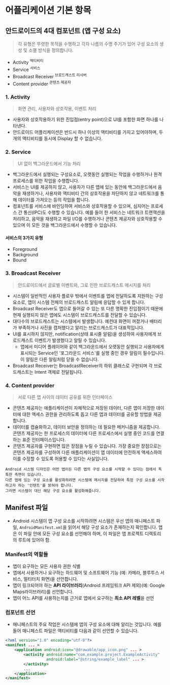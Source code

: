 # 어플리케이션 기본 항목

## 안드로이드의 4대 컴포넌트 (앱 구성 요소)

> 각 유형은 뚜렷한 목적을 수행하고 각자 나름의 수명 주기가 있어 구성 요소의 생성 및 소멸 방식을 정의합니다.

- Activity <sup>액티비티</sup>
- Service <sup>서비스</sup>
- Broadcast Receiver <sup>브로드캐스트 리시버</sup>
- Content provider <sup>콘텐츠 제공자</sup>

### 1. Activity

> 화면 관리, 사용자와 상호작용, 이벤트 처리

- 사용자와 상호작용하기 위한 진입점(entry point)으로 UI를 포함한 화면 하나를 나타낸다.
- 안드로이드 어플리케이션은 반드시 하나 이상의 액티비티를 가지고 있어야하며, 두 개의 액티비티를 동시에 Display 할 수 없습니다.

### 2. Service

> UI 없이 백그라운드에서 기능 처리

- 백그라운드에서 실행되는 구성요소로, 오랫동안 실행되는 작업을 수행하거나 원격 프로세스를 위한 작업을 수행합니다.
- 서비스는 UI를 제공하지 않고, 사용자가 다른 앱에 있는 동안에 백그라운드에서 음악을 재생하거나, 사용자와 액티비티 간의 상호작용을 차단하지 않고 네트워크를 통해 데이터를 가져오는 등의 작업을 합니다.
- 컴포넌트를 서비스에 바인딩하여 서비스와 상호작용할 수 있으며, 심지어는 프로세스 간 통신(IPC)도 수행할 수 있습니다. 예를 들어 한 서비스는 네트워크 트랜잭션을 처리하고, 음악을 재생하고 파일 I/O를 수행하거나 콘텐츠 제공자와 상호작용할 수 있으며 이 모든 것을 백그라운드에서 수행할 수 있습니다.

#### 서비스의 3가지 유형

- Foreground
- Background
- Bound

### 3. Broadcast Receiver

> 안드로이드에서 글로벌 이벤트와, 그로 인한 브로드캐스트 메시지를 처리

- 시스템이 일반적인 사용자 플로우 밖에서 이벤트를 앱에 전달하도록 지원하는 구성 요소로, 앱이 시스템 전체의 브로드캐스트 알림에 응답할 수 있게 합니다.
- Broadcast Receiver도 앱으로 들어갈 수 있는 또 다른 명확한 진입점이기 때문에 현재 실행되지 않은 앱에도 시스템이 브로드캐스트를 전달할 수 있습니다.
- 대다수의 브로드캐스트는 시스템에서 발생합니다. 예컨대 화면이 꺼졌거나 배터리가 부족하거나 사진을 캡처했다고 알리는 브로드캐스트가 대표적입니다.
- UI를 표시하지 않지만, notification(상태 표시줄 알림)을 생성하여 사용자에게 브로드캐스트 이벤트가 발생했다고 알릴 수 있습니다.
  - 앱에서 미디어 플레이어와 같이 백그라운드에서 오랫동안 실행되고 사용자에게 표시되는 Service인 '포그라운드 서비스'를 실행 중인 경우 알림이 필수입니다. 이 알림은 다른 알림처럼 닫을 수 없습니다.
- Broadcast Receiver는 BroadcastReceiver의 하위 클래스로 구현되며 각 브로드캐스트는 Intent 객체로 전달됩니다.

### 4. Content provider

> 서로 다른 앱 사이의 데이터 공유를 위한 인터페이스

- 콘텐츠 제공자는 애플리케이션이 자체적으로 저장된 데이터, 다른 앱이 저장한 데이터에 대한 액세스 권한을 관리하도록 돕고 다른 앱과 데이터를 공유할 방법을 제공합니다.
- 데이터를 캡슐화하고, 데이터 보안을 정의하는 데 필요한 메커니즘을 제공합니다. 콘텐츠 제공자는 한 프로세스의 데이터에 다른 프로세스에서 실행 중인 코드를 연결하는 표준 인터페이스입니다.
- 콘텐츠 제공자를 구현하면 많은 장점을 누릴 수 있습니다. 가장 중요한 장점으로는 콘텐츠 제공자를 구성하여 다른 애플리케이션이 앱 데이터에 안전하게 액세스하여 이를 수정할 수 있도록 허용할 수 있다는 사실입니다.

```
Android 시스템 디자인은 어떤 앱이든 다른 앱의 구성 요소를 시작할 수 있다는 점에서 독특한 측면이 있습니다. 
다른 앱에 있는 구성 요소를 활성화하려면 시스템에 메시지를 전달하여 특정 구성 요소를 시작하고자 하는 '인텐트'를 밝혀야 합니다.
그러면 시스템이 대신 해당 구성 요소를 활성화해줍니다.
```

## Manifest 파일

- Android 시스템이 앱 구성 요소를 시작하려면 시스템은 우선 앱의 매니페스트 파일, `AndroidManifest.xml`을 읽어서 해당 구성 요소가 존재하는지 확인합니다. 앱은 이 파일 안에 모든 구성 요소를 선언해야 하며, 이 파일은 앱 프로젝트 디렉토리의 루트에 있어야 함.

### Manifest의 역할들

- 앱이 요구하는 모든 사용자 권한 식별
- 앱에서 사용하거나 요구하는 하드웨어 및 소프트웨어 기능 (예: 카메라, 블루투스 서비스, 멀티터치 화면)을 선언합니다.
- 앱이 링크되어야 하는 **API 라이브러리**(Android 프레임워크 API 제외)(예: Google Maps라이브러리)를 선언합니다.
- 앱이 어느 API를 사용하는지를 근거로 앱에서 요구하는 **최소 API 레벨**을 선언

### 컴포넌트 선언

- 매니페스트의 주요 작업은 시스템에 앱의 구성 요소에 대해 알리는 것입니다. 예를 들어 매니페스트 파일은 액티비티를 다음과 같이 선언할 수 있습니다.

```xml
<?xml version="1.0" encoding="utf-8"?>
<manifest ... >
    <application android:icon="@drawable/app_icon.png" ... >
        <activity android:name="com.example.project.ExampleActivity"
                  android:label="@string/example_label" ... >
        </activity>
        ...
    </application>
</manifest>
```